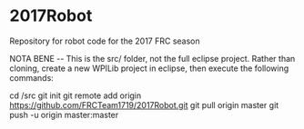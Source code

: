 # 2017Robot
Repository for robot code for the 2017 FRC season

NOTA BENE -- This is the src/ folder, not the full eclipse project. Rather than cloning, create a new WPILib project in eclipse, then execute the following commands:

cd <your eclipse project>/src
git init
git remote add origin https://github.com/FRCTeam1719/2017Robot.git
git pull origin master
git push -u origin master:master
